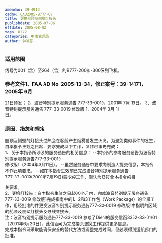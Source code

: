 ```yaml
---
amendno: 39-4913  
cadno: CAD2005-B777-07  
title: 更换舱顶及侧壁灯接头  
publishdate: 2005-07-06  
effdate: 2005-08-02  
tags: B777  
categories: 中南管理局  
author: 钟颖芬  
---
```

  
### 适用范围  
线号为001（含）至264（含）的B777-200和-300系列飞机。  
  
<!--more-->  
### 参考文件1、FAA AD No. 2005-13-34，修正案号：39-14171，2005年 6月  
21日颁发； 2、波音特别提示服务通告 777-33-0019，2001年 7月 19日。 3、波音特别提示服务通告 777-33-0019 修改版 1，2004年 3月 11  
日。  
  
### 原因、措施和规定  
舱顶及侧壁的灯接头过热会在客舱产生烟雾或发生火灾。为避免类似事件的发生，自本指令生效之日起，要求完成以下工作，除非已事先完成：  
1、关于本指令所涉及的服务通告的相关信息：     --本指令的参考服务通告为波音特别提示服务通告777-33-0019  
修改版1（2004年3月11日）。     --虽然服务通告中要求向制造人提交信息，本指令不作此项要求。    --如在本指令生效前已完成波音特别提示服务通告  
777-33-0019(2001年7月19日)要求的工作，则认为已符合本指令的相  
  
关要求。  
    2、更换灯接头：自本指令生效之日起60个月内，完成波音特别提示服务通告777-33-0019 修改版1完成指南中的1、2和3工作包（Work Package）的全部工作，用经批准的件更换波音特别提示服务通告777-33-0019 修改版1中指明的区域的舱顶及侧壁灯接头及导线束接头。  
    注：波音特别提示服务通告777-33-0019 参考了Diehl的服务信函3352-33-01/01（2001年6月20日），此信函可为完成接头更换工作提供更多信息。  
    完成本指令可采取能确保安全的替代方法或调整完成时间，但必须得到适航部门的批准。  

